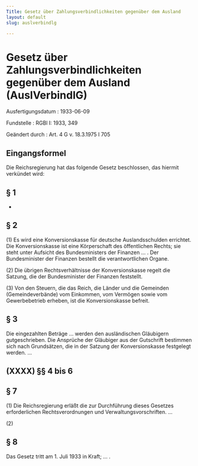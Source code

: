 ```yaml
---
Title: Gesetz über Zahlungsverbindlichkeiten gegenüber dem Ausland
layout: default
slug: auslverbindlg

---
```


# Gesetz über Zahlungsverbindlichkeiten gegenüber dem Ausland (AuslVerbindlG)

Ausfertigungsdatum
:   1933-06-09

Fundstelle
:   RGBl I: 1933, 349

Geändert durch
:   Art. 4 G v. 18.3.1975 I 705


## Eingangsformel

Die Reichsregierung hat das folgende Gesetz beschlossen, das hiermit
verkündet wird:


## § 1

-


## § 2

(1) Es wird eine Konversionskasse für deutsche Auslandsschulden
errichtet. Die Konversionskasse ist eine Körperschaft des öffentlichen
Rechts; sie steht unter Aufsicht des Bundesministers der Finanzen ...
. Der Bundesminister der Finanzen bestellt die verantwortlichen
Organe.

(2) Die übrigen Rechtsverhältnisse der Konversionskasse regelt die
Satzung, die der Bundesminister der Finanzen feststellt.

(3) Von den Steuern, die das
Reich,              die Länder und die Gemeinden (Gemeindeverbände)
vom Einkommen, vom Vermögen sowie vom Gewerbebetrieb erheben, ist die
Konversionskasse befreit.


## § 3

Die eingezahlten Beträge ... werden den ausländischen Gläubigern
gutgeschrieben. Die Ansprüche der Gläubiger aus der Gutschrift
bestimmen sich nach Grundsätzen, die in der Satzung der
Konversionskasse festgelegt werden. ...


## (XXXX) §§ 4 bis 6



## § 7

(1) Die
Reichsregierung              erläßt die zur Durchführung dieses
Gesetzes erforderlichen Rechtsverordnungen und
Verwaltungsvorschriften. ...

(2)


## § 8

Das Gesetz tritt am 1. Juli 1933 in Kraft; ... .

